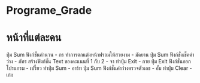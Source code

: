 # Programe_Grade
# หน้าที่แต่ละคน
ปุ่ม Sum ฟังก์ชั่นคำนวน - กร
ทำการตกแต่งหน้าฟรอมให้สวยงาม - มัดยาน
ปุ่ม Sum ฟังก์ชั่งเช็คค่าว่าง - ภัทร
สร้างฟังก์ชั่น Text ของคะแนนที่ 1 กับ 2 - จา
ทำปุ่ม Exit - กาย
ปุ่ม Exit ฟังก์ชั่นออกโปรแกรม - เปรี้ยว
ทำปุ่ม Sum - อาร์ท
ปุ่ม Sum ฟังก์ชั่นค่าว่างตรวจตัวเลข - อั้ม
ทำปุ่ม Clear - เก๋ง
